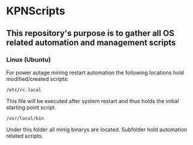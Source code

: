 # KPNScripts

## This repository's purpose is to gather all OS related automation and management scripts

### Linux (Ubuntu)

For power autage mining restart automation the following locations hold modified/created scripts:

```
/etc/rc.local
```
This file will be executed after system restart and thus holds the initial starting point script.

```
/usr/local/bin
```
Under this folder all minig binarys are located. Subfolder hold automation related scripts.
